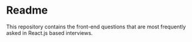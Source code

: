 # Readme

This repository contains the front-end questions that are most frequently asked in React.js based interviews.
